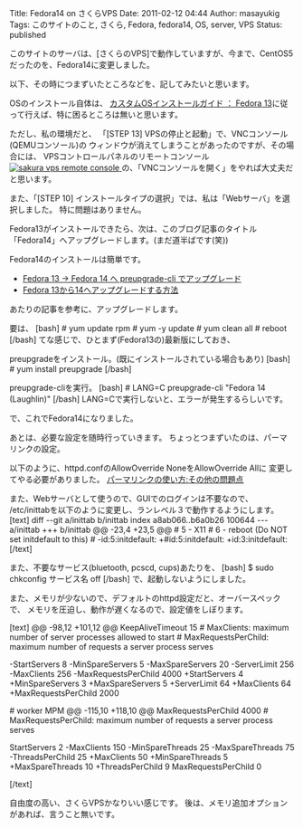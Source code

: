 Title: Fedora14 on さくらVPS
Date: 2011-02-12 04:44
Author: masayukig
Tags: このサイトのこと, さくら, Fedora, fedora14, OS, server, VPS
Status: published

このサイトのサーバは、[さくらのVPS]で動作していますが、今まで、CentOS5だったのを、Fedora14に変更しました。



以下、その時につまずいたところなどを、記してみたいと思います。

OSのインストール自体は、
[カスタムOSインストールガイド ： Fedora
13](http://support.sakura.ad.jp/support/vps/menu_oscustom_fedora.shtml)に従って行えば、特に困るところは無いと思います。

ただし、私の環境だと、
「\[STEP 13\] VPSの停止と起動」で、VNCコンソール(QEMUコンソール)の
ウィンドウが消えてしまうことがあったのですが、その場合には、
VPSコントロールパネルのリモートコンソール
[![sakura vps remote
console](http://farm6.static.flickr.com/5092/5436912432_e26d889434.jpg)
](http://www.flickr.com/photos/masayun/5436912432/ "sakura vps remote console by masayukig, on Flickr")
の、「VNCコンソールを開く」をやれば大丈夫だと思います。

また、「\[STEP 10\]
インストールタイプの選択」では、私は「Webサーバ」を選択しました。
特に問題はありません。

Fedora13がインストールできたら、次は、このブログ記事のタイトル
「Fedora14」へアップグレードします。(まだ道半ばです(笑))

Fedora14のインストールは簡単です。

-   [Fedora 13 → Fedora 14 へ preupgrade-cli
    でアップグレード](http://blog.tnmt.info/2010/11/06/upgrade-fedora-13-to-14-using-preupgrade/)
-   [Fedora
    13から14へアップグレードする方法](http://journal.mycom.co.jp/articles/2010/11/09/upgrading-fedora-from-13-to-14/index.html)

あたりの記事を参考に、アップグレードします。

要は、
\[bash\]
\# yum update rpm
\# yum -y update
\# yum clean all
\# reboot
\[/bash\]
てな感じで、ひとまず(Fedora13の)最新版にしておき、

preupgradeをインストール。(既にインストールされている場合もあり)
\[bash\]
\# yum install preupgrade
\[/bash\]

preupgrade-cliを実行。
\[bash\]
\# LANG=C preupgrade-cli "Fedora 14 (Laughlin)"
\[/bash\]
LANG=Cで実行しないと、エラーが発生するらしいです。

で、これでFedora14になりました。

あとは、必要な設定を随時行っていきます。
ちょっとつまずいたのは、パーマリンクの設定。

以下のように、httpd.confのAllowOverride NoneをAllowOverride Allに
変更してやる必要がありました。
[パーマリンクの使い方:その他の問題点](http://wpdocs.sourceforge.jp/%E3%83%91%E3%83%BC%E3%83%9E%E3%83%AA%E3%83%B3%E3%82%AF%E3%81%AE%E4%BD%BF%E3%81%84%E6%96%B9#.E3.81.9D.E3.81.AE.E4.BB.96.E3.81.AE.E5.95.8F.E9.A1.8C.E7.82.B9)

また、Webサーバとして使うので、GUIでのログインは不要なので、
/etc/inittabを以下のように変更し、ランレベル３で動作するようにします。
\[text\]
diff --git a/inittab b/inittab
index a8ab066..b6a0b26 100644
--- a/inittab
+++ b/inittab
@@ -23,4 +23,5 @@
\# 5 - X11
\# 6 - reboot (Do NOT set initdefault to this)
\#
-id:5:initdefault:
+\#id:5:initdefault:
+id:3:initdefault:
\[/text\]

また、不要なサービス(bluetooth, pcscd, cups)あたりを、
\[bash\]
\$ sudo chkconfig サービス名 off
\[/bash\]
で、起動しないようにしました。

また、メモリが少ないので、デフォルトのhttpd設定だと、オーバースペックで、
メモリを圧迫し、動作が遅くなるので、設定値をしぼります。

\[text\]
@@ -98,12 +101,12 @@ KeepAliveTimeout 15
\# MaxClients: maximum number of server processes allowed to start
\# MaxRequestsPerChild: maximum number of requests a server process
serves

-StartServers 8
-MinSpareServers 5
-MaxSpareServers 20
-ServerLimit 256
-MaxClients 256
-MaxRequestsPerChild 4000
+StartServers 4
+MinSpareServers 3
+MaxSpareServers 5
+ServerLimit 64
+MaxClients 64
+MaxRequestsPerChild 2000

\# worker MPM
@@ -115,10 +118,10 @@ MaxRequestsPerChild 4000
\# MaxRequestsPerChild: maximum number of requests a server process
serves

StartServers 2
-MaxClients 150
-MinSpareThreads 25
-MaxSpareThreads 75
-ThreadsPerChild 25
+MaxClients 50
+MinSpareThreads 5
+MaxSpareThreads 10
+ThreadsPerChild 9
MaxRequestsPerChild 0

\[/text\]

自由度の高い、さくらVPSかなりいい感じです。
後は、メモリ追加オプションがあれば、言うこと無いです。
